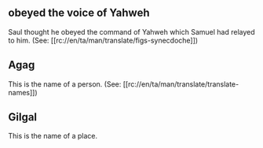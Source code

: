 ## obeyed the voice of Yahweh ##

Saul thought he obeyed the command of Yahweh which Samuel had relayed to him. (See: [[rc://en/ta/man/translate/figs-synecdoche]])

## Agag ##

This is the name of a person. (See: [[rc://en/ta/man/translate/translate-names]])

## Gilgal ##

This is the name of a place.